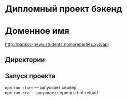 # Дипломный проект бэкенд
# Доменное имя
http://papkov-news.students.nomoreparties.xyz/api

## Директории

## Запуск проекта

`npm run start` — запускает сервер   
`npm run dev` — запускает сервер с hot-reload
